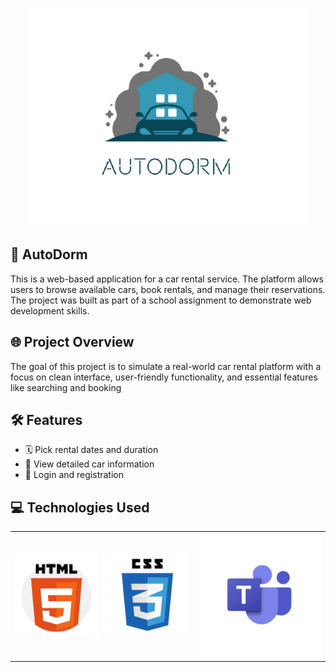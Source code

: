 <p align="center">
    <img src="media/logo.png" alt="AutoDorm logo" width="450" height="350">
</p>    

## 🚗 AutoDorm

This is a web-based application for a car rental service. The platform allows users to browse available cars, book rentals, and manage their reservations. The project was built as part of a school assignment to demonstrate web development skills.

## 🌐 Project Overview

The goal of this project is to simulate a real-world car rental platform with a focus on clean interface, user-friendly functionality, and essential features like searching and booking

## 🛠️ Features

- 🗓️ Pick rental dates and duration
- 📄 View detailed car information
- 🔐 Login and registration

 ## 💻 Technologies Used
<table>
  <tr>
    <td><img src="media/htmlLogo.jpg" width="200"/></td>
    <td><img src="media/cssLogo.png" width="200"/></td>
    <td><img src="media/teamsLogo.jpg" width="300"></td>
  </tr>
</table>
